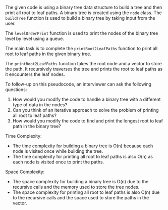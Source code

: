 The given code is using a binary tree data structure to build a tree and then print all root to leaf paths. A binary tree is created using the `node` class. The `buildTree` function is used to build a binary tree by taking input from the user. 

The `levelOrderPrint` function is used to print the nodes of the binary tree level by level using a queue.

The main task is to complete the `printRoot2LeafPaths` function to print all root to leaf paths in the given binary tree.

The `printRoot2LeafPaths` function takes the root node and a vector to store the path. It recursively traverses the tree and prints the root to leaf paths as it encounters the leaf nodes.

To follow-up on this pseudocode, an interviewer can ask the following questions:
1. How would you modify the code to handle a binary tree with a different type of data in the nodes?
2. Can you think of an iterative approach to solve the problem of printing all root to leaf paths?
3. How would you modify the code to find and print the longest root to leaf path in the binary tree?

Time Complexity:
- The time complexity for building a binary tree is O(n) because each node is visited once while building the tree.
- The time complexity for printing all root to leaf paths is also O(n) as each node is visited once to print the paths.

Space Complexity:
- The space complexity for building a binary tree is O(n) due to the recursive calls and the memory used to store the tree nodes.
- The space complexity for printing all root to leaf paths is also O(n) due to the recursive calls and the space used to store the paths in the vector.